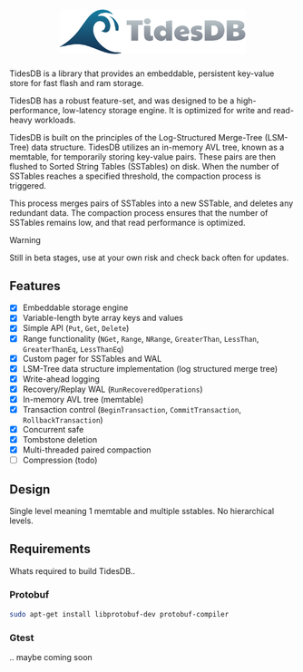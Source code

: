 <div>
    <h1 align="center"><img width="328" src="artwork/tidesdb-logo.png"></h1>
</div>

TidesDB is a library that provides an embeddable, persistent key-value store for fast flash and ram storage.

TidesDB has a robust feature-set, and was designed to be a high-performance, low-latency storage engine. It is optimized for write and read-heavy workloads.

TidesDB is built on the principles of the Log-Structured Merge-Tree (LSM-Tree) data structure.
TidesDB utilizes an in-memory AVL tree, known as a memtable, for temporarily storing key-value pairs. These pairs are then flushed to Sorted String Tables (SSTables) on disk. When the number of SSTables reaches a specified threshold, the compaction process is triggered.

This process merges pairs of SSTables into a new SSTable, and deletes any redundant data. The compaction process ensures that the number of SSTables remains low, and that read performance is optimized.

> [!WARNING]
> Still in beta stages, use at your own risk and check back often for updates.

## Features
- [x] Embeddable storage engine
- [x] Variable-length byte array keys and values
- [x] Simple API (`Put`, `Get`, `Delete`)
- [x] Range functionality (`NGet`, `Range`, `NRange`, `GreaterThan`, `LessThan`, `GreaterThanEq`, `LessThanEq`)
- [x] Custom pager for SSTables and WAL
- [x] LSM-Tree data structure implementation (log structured merge tree)
- [x] Write-ahead logging
- [x] Recovery/Replay WAL (`RunRecoveredOperations`)
- [x] In-memory AVL tree (memtable)
- [x] Transaction control (`BeginTransaction`, `CommitTransaction`, `RollbackTransaction`)
- [x] Concurrent safe
- [x] Tombstone deletion
- [x] Multi-threaded paired compaction
- [ ] Compression (todo)
## Design
Single level meaning 1 memtable and multiple sstables.  No hierarchical levels.

## Requirements
Whats required to build TidesDB..

### Protobuf
```bash
sudo apt-get install libprotobuf-dev protobuf-compiler
```

### Gtest
.. maybe coming soon